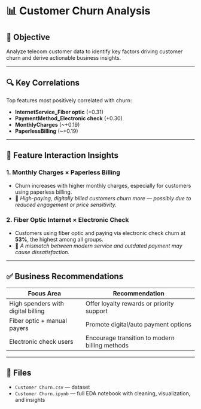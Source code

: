 # 📊 Customer Churn Analysis

## 📌 Objective
Analyze telecom customer data to identify key factors driving customer churn and derive actionable business insights.

---

## 🔍 Key Correlations
Top features most positively correlated with churn:
- **InternetService_Fiber optic** (+0.31)
- **PaymentMethod_Electronic check** (+0.30)
- **MonthlyCharges** (~+0.19)
- **PaperlessBilling** (~+0.19)

---

## 🔀 Feature Interaction Insights

### 1. Monthly Charges × Paperless Billing
- Churn increases with higher monthly charges, especially for customers using paperless billing.
- 📌 *High-paying, digitally billed customers churn more — possibly due to reduced engagement or price sensitivity.*

### 2. Fiber Optic Internet × Electronic Check
- Customers using fiber optic and paying via electronic check churn at **53%**, the highest among all groups.
- 📌 *A mismatch between modern service and outdated payment may cause dissatisfaction.*

---

## ✅ Business Recommendations
| Focus Area | Recommendation |
|------------|----------------|
| High spenders with digital billing | Offer loyalty rewards or priority support |
| Fiber optic + manual payers | Promote digital/auto payment options |
| Electronic check users | Encourage transition to modern billing methods |

---

## 📁 Files
- `Customer Churn.csv` — dataset
- `Customer Churn.ipynb` — full EDA notebook with cleaning, visualization, and insights
